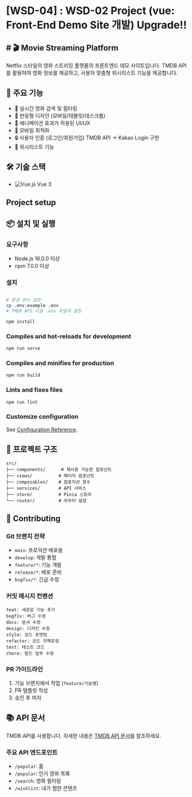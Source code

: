 # [WSD-04] : WSD-02 Project (vue: Front-End Demo Site 개발) Upgrade!!
## # 🎬 Movie Streaming Platform
Netflix 스타일의 영화 스트리밍 플랫폼의 프론트엔드 데모 사이트입니다. TMDB API를 활용하여 영화 정보를 제공하고, 사용자 맞춤형 위시리스트 기능을 제공합니다.

## 🚀 주요 기능
- 🎯 실시간 영화 검색 및 필터링
- 💫 반응형 디자인 (모바일/태블릿/데스크톱)
- 🎨 애니메이션 효과가 적용된 UI/UX
- 📱 모바일 최적화
- 🔒 사용자 인증 (로그인/회원가입) TMDB API -> Kakao Login 구현
- 💝 위시리스트 기능

## 🛠 기술 스택
- ![Vue.js](https://img.shields.io/badge/Vue.js-4FC08D?style=flat-square&logo=vue.js&logoColor=white) Vue 3

## Project setup
## 📦 설치 및 실행

### 요구사항
- Node.js 16.0.0 이상
- npm 7.0.0 이상

### 설치
```bash

# 환경 변수 설정
cp .env.example .env
# TMDB API 키를 .env 파일에 설정
```

```
npm install
```

### Compiles and hot-reloads for development
```
npm run serve
```

### Compiles and minifies for production
```
npm run build
```

### Lints and fixes files
```
npm run lint
```

### Customize configuration
See [Configuration Reference](https://cli.vuejs.org/config/).


## 📂 프로젝트 구조
```
src/
├── components/      # 재사용 가능한 컴포넌트
├── views/          # 페이지 컴포넌트
├── composables/    # 컴포지션 함수
├── services/       # API 서비스
├── store/          # Pinia 스토어
└── router/         # 라우터 설정
```

## 🤝 Contributing

### Git 브랜치 전략
- `main`: 프로덕션 배포용
- `develop`: 개발 통합
- `feature/*`: 기능 개발
- `release/*`: 배포 준비
- `bugfix/*`: 긴급 수정

### 커밋 메시지 컨벤션
```
feat: 새로운 기능 추가
bugfix: 버그 수정
docs: 문서 수정
design: 디자인 수정
style: 코드 포맷팅
refactor: 코드 리팩토링
test: 테스트 코드
chore: 빌드 업무 수정
```

### PR 가이드라인
1. 기능 브랜치에서 작업 (`feature/기능명`)
2. PR 템플릿 작성
3. 승인 후 머지

## 📚 API 문서

TMDB API를 사용합니다. 자세한 내용은 [TMDB API 문서](https://developers.themoviedb.org/3)를 참조하세요.

### 주요 API 엔드포인트
- `/popular`: 홈
- `/popular`: 인기 영화 목록
- `/search`: 영화 필터링
- `/wishlist`: 내가 찜한 콘텐츠
